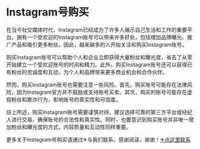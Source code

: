 # Instagram号购买

在当今社交媒体时代，Instagram已经成为了许多人展示自己生活和工作的重要平台。拥有一个受欢迎的Instagram账号可以带来许多好处，包括增加品牌曝光、推广产品和吸引更多粉丝。因此，越来越多的人开始关注和购买Instagram账号。

购买Instagram账号可以帮助个人和企业立即获得大量粉丝和曝光度，省去了从零开始建立一个受欢迎账号的时间和精力。此外，购买Instagram账号还可以获得已有粉丝的忠诚度和互动，为个人和品牌带来更多商业机会和合作伙伴。

然而，购买Instagram账号也需要注意一些风险。首先，购买账号可能存在法律风险，因为Instagram官方并不鼓励或支持账号买卖。其次，购买的账号可能存在虚假粉丝和欺诈行为，影响账号的真实性和可信度。

综上所述，购买Instagram账号需要谨慎对待，建议选择可靠的第三方平台或经纪人进行交易，确保账号的合法性和真实性。同时，也要意识到购买账号并非唯一增加粉丝和曝光度的方式，内容质量和互动性同样重要。

更多关于Instagram号购买请通过✈与我们联系，感谢阅读，谢谢！[✈点这里联系](https://add.k02.cc)